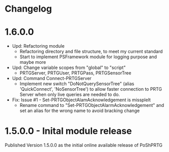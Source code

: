 # Changelog
# 1.6.0.0
- Upd: Refactoring module
    - Refactoring directory and file structure, to meet my current standard
    - Start to implement PSFramework module for logging purpose and maybe more
- Upd: Change variable scopes from "global" to "script"
    - PRTGServer, PRTGUser, PRTGPass, PRTGSensorTree
- Upd: Command Connect-PRTGServer
    - Implement new switch "DoNotQuerySensorTree" (alias 'QuickConnect', 'NoSensorTree') to allow faster connection to PRTG Server when only live queries are needed to do.
- Fix: Issue #1 - Set-PRTGObjectAlamAcknowledgement is missplelt
    - Rename command to "Set-PRTGObjectAlarmAcknowledgement" and set an alias for the wrong name to avoid bracking change

# 1.5.0.0 - Inital module release
Published Version 1.5.0.0 as the initial online available release of PoShPRTG